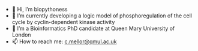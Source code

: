 - 👋 Hi, I’m biopythoness
- 👀 I’m currently developing a logic model of phosphoregulation of the cell cycle by cyclin-dependent kinase activity
- 🌱 I’m a Bioinformatics PhD candidate at Queen Mary University of London
- 📫 How to reach me: c.mellor@qmul.ac.uk
